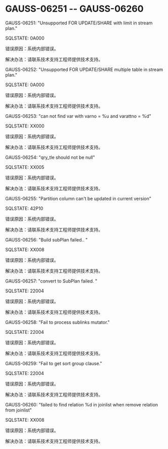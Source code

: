 # GAUSS-06251 -- GAUSS-06260

GAUSS-06251: "Unsupported FOR UPDATE/SHARE with limit in stream plan."

SQLSTATE: 0A000

错误原因：系统内部错误。

解决办法：请联系技术支持工程师提供技术支持。

GAUSS-06252: "Unsupported FOR UPDATE/SHARE multiple table in stream plan."

SQLSTATE: 0A000

错误原因：系统内部错误。

解决办法：请联系技术支持工程师提供技术支持。

GAUSS-06253: "can not find var with varno = %u and varattno = %d"

SQLSTATE: XX000

错误原因：系统内部错误。

解决办法：请联系技术支持工程师提供技术支持。

GAUSS-06254: "qry\_tle should not be null"

SQLSTATE: XX005

错误原因：系统内部错误。

解决办法：请联系技术支持工程师提供技术支持。

GAUSS-06255: "Partition column can't be updated in current version"

SQLSTATE: 42P10

错误原因：系统内部错误。

解决办法：请联系技术支持工程师提供技术支持。

GAUSS-06256: "Build subPlan failed.. "

SQLSTATE: XX008

错误原因：系统内部错误。

解决办法：请联系技术支持工程师提供技术支持。

GAUSS-06257: "convert to SubPlan failed. "

SQLSTATE: 22004

错误原因：系统内部错误。

解决办法：请联系技术支持工程师提供技术支持。

GAUSS-06258: "Fail to process sublinks mutator."

SQLSTATE: 22004

错误原因：系统内部错误。

解决办法：请联系技术支持工程师提供技术支持。

GAUSS-06259: "Fail to get sort group clause."

SQLSTATE: 22004

错误原因：系统内部错误。

解决办法：请联系技术支持工程师提供技术支持。

GAUSS-06260: "failed to find relation %d in joinlist when remove relation from joinlist"

SQLSTATE: XX008

错误原因：系统内部错误。

解决办法：请联系技术支持工程师提供技术支持。

